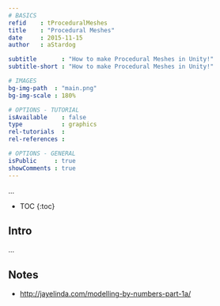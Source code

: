 ```yaml
---
# BASICS
refid    : tProceduralMeshes
title    : "Procedural Meshes"
date     : 2015-11-15
author   : aStardog

subtitle       : "How to make Procedural Meshes in Unity!"
subtitle-short : "How to make Procedural Meshes in Unity!"

# IMAGES
bg-img-path  : "main.png"
bg-img-scale : 180%

# OPTIONS - TUTORIAL
isAvailable    : false
type           : graphics
rel-tutorials  : 
rel-references : 

# OPTIONS - GENERAL
isPublic     : true
showComments : true
---
```

...

* TOC
{:toc}

## Intro

...

## Notes

* http://jayelinda.com/modelling-by-numbers-part-1a/